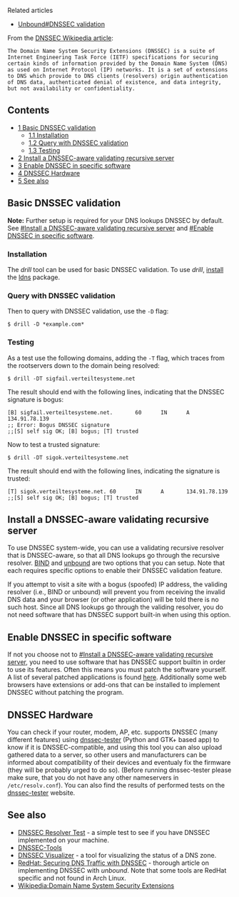 Related articles

*   [Unbound#DNSSEC validation](/index.php/Unbound#DNSSEC_validation "Unbound")

From the [DNSSEC Wikipedia article](https://en.wikipedia.org/wiki/Domain_Name_System_Security_Extensions "wikipedia:Domain Name System Security Extensions"):

	The Domain Name System Security Extensions (DNSSEC) is a suite of Internet Engineering Task Force (IETF) specifications for securing certain kinds of information provided by the Domain Name System (DNS) as used on Internet Protocol (IP) networks. It is a set of extensions to DNS which provide to DNS clients (resolvers) origin authentication of DNS data, authenticated denial of existence, and data integrity, but not availability or confidentiality.

## Contents

*   [1 Basic DNSSEC validation](#Basic_DNSSEC_validation)
    *   [1.1 Installation](#Installation)
    *   [1.2 Query with DNSSEC validation](#Query_with_DNSSEC_validation)
    *   [1.3 Testing](#Testing)
*   [2 Install a DNSSEC-aware validating recursive server](#Install_a_DNSSEC-aware_validating_recursive_server)
*   [3 Enable DNSSEC in specific software](#Enable_DNSSEC_in_specific_software)
*   [4 DNSSEC Hardware](#DNSSEC_Hardware)
*   [5 See also](#See_also)

## Basic DNSSEC validation

**Note:** Further setup is required for your DNS lookups DNSSEC by default. See [#Install a DNSSEC-aware validating recursive server](#Install_a_DNSSEC-aware_validating_recursive_server) and [#Enable DNSSEC in specific software](#Enable_DNSSEC_in_specific_software).

### Installation

The *drill* tool can be used for basic DNSSEC validation. To use *drill*, [install](/index.php/Install "Install") the [ldns](https://www.archlinux.org/packages/?name=ldns) package.

### Query with DNSSEC validation

Then to query with DNSSEC validation, use the `-D` flag:

```
$ drill -D *example.com*

```

### Testing

As a test use the following domains, adding the `-T` flag, which traces from the rootservers down to the domain being resolved:

```
$ drill -DT sigfail.verteiltesysteme.net

```

The result should end with the following lines, indicating that the DNSSEC signature is bogus:

```
[B] sigfail.verteiltesysteme.net.       60      IN      A       134.91.78.139
;; Error: Bogus DNSSEC signature
;;[S] self sig OK; [B] bogus; [T] trusted

```

Now to test a trusted signature:

```
$ drill -DT sigok.verteiltesysteme.net

```

The result should end with the following lines, indicating the signature is trusted:

```
[T] sigok.verteiltesysteme.net. 60      IN      A       134.91.78.139
;;[S] self sig OK; [B] bogus; [T] trusted

```

## Install a DNSSEC-aware validating recursive server

To use DNSSEC system-wide, you can use a validating recursive resolver that is DNSSEC-aware, so that all DNS lookups go through the recursive resolver. [BIND](/index.php/BIND "BIND") and [unbound](/index.php/Unbound "Unbound") are two options that you can setup. Note that each requires specific options to enable their DNSSEC validation feature.

If you attempt to visit a site with a bogus (spoofed) IP address, the validing resolver (i.e., BIND or unbound) will prevent you from receiving the invalid DNS data and your browser (or other application) will be told there is no such host. Since all DNS lookups go through the validing resolver, you do not need software that has DNSSEC support built-in when using this option.

## Enable DNSSEC in specific software

If not you choose not to [#Install a DNSSEC-aware validating recursive server](#Install_a_DNSSEC-aware_validating_recursive_server), you need to use software that has DNSSEC support builtin in order to use its features. Often this means you must patch the software yourself. A list of several patched applications is found [here](https://www.dnssec-tools.org/wiki/index.php?title=DNSSEC_Applications). Additionally some web browsers have extensions or add-ons that can be installed to implement DNSSEC without patching the program.

## DNSSEC Hardware

You can check if your router, modem, AP, etc. supports DNSSEC (many different features) using [dnssec-tester](http://www.dnssec-tester.cz/) (Python and GTK+ based app) to know if it is DNSSEC-compatible, and using this tool you can also upload gathered data to a server, so other users and manufacturers can be informed about compatibility of their devices and eventualy fix the firmware (they will be probably urged to do so). (Before running dnssec-tester please make sure, that you do not have any other nameservers in `/etc/resolv.conf`). You can also find the results of performed tests on the [dnssec-tester](http://www.dnssec-tester.cz/) website.

## See also

*   [DNSSEC Resolver Test](http://dnssec.vs.uni-due.de/) - a simple test to see if you have DNSSEC implemented on your machine.
*   [DNSSEC-Tools](https://www.dnssec-tools.org/)
*   [DNSSEC Visualizer](http://dnsviz.net) - a tool for visualizing the status of a DNS zone.
*   [RedHat: Securing DNS Traffic with DNSSEC](https://access.redhat.com/documentation/en-US/Red_Hat_Enterprise_Linux/7/html/Security_Guide/sec-Securing_DNS_Traffic_with_DNSSEC.html) - thorough article on implementing DNSSEC with *unbound*. Note that some tools are RedHat specific and not found in Arch Linux.
*   [Wikipedia:Domain Name System Security Extensions](https://en.wikipedia.org/wiki/Domain_Name_System_Security_Extensions "wikipedia:Domain Name System Security Extensions")